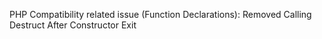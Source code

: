 PHP Compatibility related issue (Function Declarations): Removed Calling Destruct After Constructor Exit
